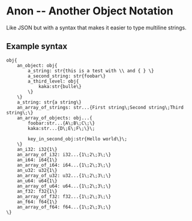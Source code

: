 # Anon -- Another Object Notation

Like JSON but with a syntax that makes it easier to type multiline strings.

## Example syntax

```
obj{
	an_object: obj{
		a_string: str{this is a test with \\ and { } \}
		a_second_string: str{foobar\}
		a_third_level: obj{
			kaka:str{bulle\}
		\}
	\}
	a_string: str{a string\}
	an_array_of_strings: str...{First string\;Second string\;Third string\;\}
	an_array_of_objects: obj...{
		foobar:str...{A\;B\;C\;\}
		kaka:str...{D\;E\;F\;\}\;

		key_in_second_obj:str{Hello world\}\;
	\}
	an_i32: i32{1\}
	an_array_of_i32: i32...{1\;2\;3\;\}
	an_i64: i64{1\}
	an_array_of_i64: i64...{1\;2\;3\;\}
	an_u32: u32{1\}
	an_array_of_u32: u32...{1\;2\;3\;\}
	an_u64: u64{1\}
	an_array_of_u64: u64...{1\;2\;3\;\}
	an_f32: f32{1\}
	an_array_of_f32: f32...{1\;2\;3\;\}
	an_f64: f64{1\}
	an_array_of_f64: f64...{1\;2\;3\;\}
\}
```